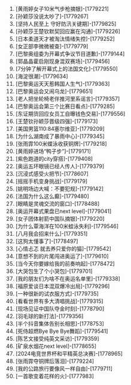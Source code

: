 
1. [黄雨婷女子10米气步枪摘银]-[1779221]
1. [孙颖莎没说太吵了]-[1779267]
1. [坚持人民至上 守好防汛关键期]-[1779825]
1. [孙颖莎王楚钦默契回应赢在沟通]-[1779226]
1. [日本柔道天才被淘汰情绪失控]-[1779252]
1. [女正部李微微被查]-[1779779]
1. [巴黎奥组委为开幕式争议节目道歉]-[1779144]
1. [郭晶晶霍启刚现身混双赛场]-[1779456]
1. [7分钟了解开幕式上的法国文化]-[1779550]
1. [海淀很潮]-[1779634]
1. [巴黎奥运天天惹韩国人生气]-[1779363]
1. [巴黎奥运会又闹乌龙]-[1779651]
1. [老人把坐轮椅老伴推河里系谣言]-[1779357]
1. [巴黎奥运会第三个比赛日看点]-[1779285]
1. [东证期货回应女员工自曝钱色交易]-[1779556]
1. [王楚钦孙颖莎晋级四强]-[1779173]
1. [美国男篮110:84塞尔维亚]-[1779209]
1. [为什么湖南成了暴雨中心]-[1779345]
1. [张雨霏100米蝶泳收获铜牌]-[1779218]
1. [黄雨婷进场“鸭子步”]-[1779171]
1. [紫色跑道的city穿搭]-[1779408]
1. [奥运五环眼镜已经人传人]-[1779379]
1. [沉浸式感受火把节]-[1778607]
1. [摇摇手机变身挑战]-[1779179]
1. [姚明场边大喊：不要犯规]-[1779142]
1. [法国为什么这么癫]-[1779480]
1. [眼睛是灵魂交流的窗口]-[1778488]
1. [奥运开幕式果盘已next level]-[1779041]
1. [女子团体射箭中国队摘银]-[1779220]
1. [为什么覃海洋在100米蛙泳失利]-[1779546]
1. [八月我会招来什么]-[1779351]
1. [这狗太懂事了]-[1778497]
1. [心情忐忑 就去养只爱你的猫]-[1779542]
1. [意想不到的片尾闯进奥运了]-[1779610]
1. [当今天你要嫁给我的前奏响起]-[1778472]
1. [大哭包生了个小哭包]-[1779701]
1. [我的朋友们为啥不在奥运名单里]-[1779338]
1. [福原爱谈日本混双爆冷出局]-[1779296]
1. [一种很新的试衣服方式]-[1779735]
1. [看看世界有多大清唱挑战]-[1779315]
1. [现场见证中国队夺金时刻]-[1778790]
1. [羽毛球的新打法]-[1779356]
1. [半个抖音集体告别长相思]-[1778753]
1. [死侍超燃Bye Bye Bye舞蹈]-[1779541]
1. [陈艺文接受纯英文采访]-[1779359]
1. [矿泉水烟花next level]-[1778655]
1. [2024电竞世界杯和平精英总决赛]-[1778965]
1. [张雨霏夺铜牌后落泪]-[1779224]
1. [我的公路旅行要像风一样自由]-[1779711]
1. [一首歌变着花样的火]-[1777983]